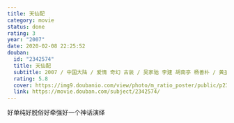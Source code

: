 ```yaml
---
title: 天仙配
category: movie
status: done
rating: 3
year: "2007"
date: 2020-02-08 22:25:52
douban:
  id: "2342574"
  title: 天仙配
  subtitle: 2007 / 中国大陆 / 爱情 奇幻 古装 / 吴家骀 李建 胡南亭 杨善朴 / 黄圣依 杨子
  rating: 5.8
  cover: https://img9.doubanio.com/view/photo/m_ratio_poster/public/p2374996504.jpg
  link: https://movie.douban.com/subject/2342574/
---
```


好单纯好脱俗好牵强好一个神话演绎